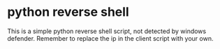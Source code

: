 # python reverse shell

This is a simple python reverse shell script, not detected by windows defender.
Remember to replace the ip in the client script with your own.


